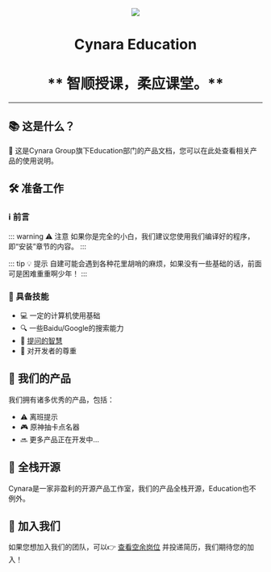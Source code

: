 <div align="center">

![](https://github.com/CynaraGroup/Cynara_Education/blob/master/docs/img/logo横.svg?raw=true)

# **Cynara Education**
# ** 智顺授课，柔应课堂。**

</div>

---
## 📚 这是什么？

👋 这是Cynara Group旗下Education部门的产品文档，您可以在此处查看相关产品的使用说明。

## 🛠️ 准备工作

### ℹ️ 前言

::: warning ⚠️ 注意
如果你是完全的小白，我们建议您使用我们编译好的程序，即“安装”章节的内容。
:::

::: tip 💡 提示
自建可能会遇到各种花里胡哨的麻烦，如果没有一些基础的话，前面可是困难重重啊少年！
:::

### 💪 具备技能

- 💻 一定的计算机使用基础
- 🔍 一些Baidu/Google的搜索能力
- 📖 [提问的智慧](/howtosak)
- 🤝 对开发者的尊重

## 🚀 我们的产品

我们拥有诸多优秀的产品，包括：

- ⚠️ 离班提示
- 🎮 原神抽卡点名器
- 🔜 更多产品正在开发中...

## 🌟 全栈开源

Cynara是一家非盈利的开源产品工作室，我们的产品全栈开源，Education也不例外。

## 🤝 加入我们

如果您想加入我们的团队，可以👉 [查看空余岗位](https://www.cynara.my/posts/b9a.html) 并投递简历，我们期待您的加入！